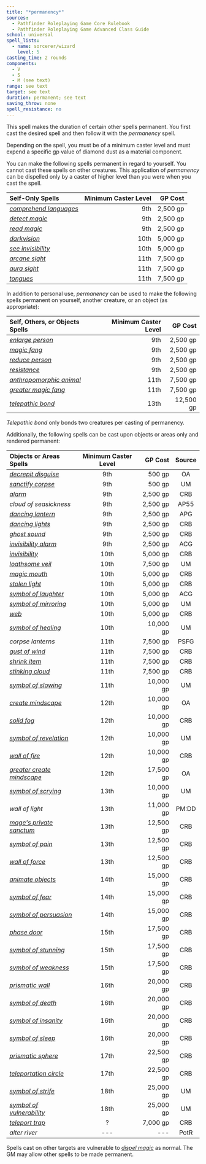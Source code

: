 ```yaml
---
title: "*permanency*"
sources:
  - Pathfinder Roleplaying Game Core Rulebook
  - Pathfinder Roleplaying Game Advanced Class Guide
school: universal
spell_lists:
  - name: sorcerer/wizard
    level: 5
casting_time: 2 rounds
components:
  - V
  - S
  - M (see text)
range: see text
target: see text
duration: permanent; see text
saving_throw: none
spell_resistance: no
---
```


This spell makes the duration of certain other spells permanent. You first cast the desired spell and then follow it with the *permanency* spell.

Depending on the spell, you must be of a minimum caster level and must expend a specific gp value of diamond dust as a material component.

You can make the following spells permanent in regard to yourself. You cannot cast these spells on other creatures. This application of *permanency* can be dispelled only by a caster of higher level than you were when you cast the spell.

| Self-Only Spells                                        | Minimum Caster Level |  GP Cost |
|:--------------------------------------------------------|---------------------:|---------:|
| [*comprehend languages*](/spells/comprehend-languages/) |                  9th | 2,500 gp |
| [*detect magic*](/spells/detect-magic/)                 |                  9th | 2,500 gp |
| [*read magic*](/spells/read-magic/)                     |                  9th | 2,500 gp |
| [*darkvision*](/spells/darkvision/)                     |                 10th | 5,000 gp |
| [*see invisibility*](/spells/see-invisibility/)         |                 10th | 5,000 gp |
| [*arcane sight*](/spells/arcane-sight/)                 |                 11th | 7,500 gp |
| [*aura sight*](/spells/aura-sight/)                     |                 11th | 7,500 gp |
| [*tongues*](/spells/tongues/)                           |                 11th | 7,500 gp |

In addition to personal use, *permanency* can be used to make the following spells permanent on yourself, another creature, or an object (as appropriate):

| Self, Others, or Objects Spells                             | Minimum Caster Level |   GP Cost |
|:------------------------------------------------------------|---------------------:|----------:|
| [*enlarge person*](/spells/enlarge-person/)                 |                  9th |  2,500 gp |
| [*magic fang*](/spells/magic-fang/)                         |                  9th |  2,500 gp |
| [*reduce person*](/spells/reduce-person/)                   |                  9th |  2,500 gp |
| [*resistance*](/spells/resistance/)                         |                  9th |  2,500 gp |
| [*anthropomorphic animal*](/spells/anthropomorphic-animal/) |                 11th |  7,500 gp |
| [*greater magic fang*](/spells/greater-magic-fang/)         |                 11th |  7,500 gp |
| [*telepathic bond*](/spells/telepathic-bond/)               |                 13th | 12,500 gp |

*Telepathic bond* only bonds two creatures per casting of permanency.

Additionally, the following spells can be cast upon objects or areas only and rendered permanent:

| Objects or Areas Spells                                         | Minimum Caster Level |   GP Cost | Source |
|:----------------------------------------------------------------|:--------------------:|----------:|:------:|
| [*decrepit disguise*](/spells/decrepit-disguise/)               |         9th          |    500 gp |   OA   |
| [*sanctify corpse*](/spells/sanctify-corpse/)                   |         9th          |    500 gp |   UM   |
| [*alarm*](/spells/alarm/)                                       |         9th          |  2,500 gp |  CRB   |
| *cloud of seasickness*                                          |         9th          |  2,500 gp |  AP55  |
| [*dancing lantern*](/spells/dancing-lantern/)                   |         9th          |  2,500 gp |  APG   |
| [*dancing lights*](/spells/dancing-lights/)                     |         9th          |  2,500 gp |  CRB   |
| [*ghost sound*](/spells/ghost-sound/)                           |         9th          |  2,500 gp |  CRB   |
| [*invisibility alarm*](/spells/invisibility-alarm/)             |         9th          |  2,500 gp |  ACG   |
| [*invisibility*](/spells/invisibility/)                         |         10th         |  5,000 gp |  CRB   |
| [*loathsome veil*](/spells/loathsome-veil/)                     |         10th         |  7,500 gp |   UM   |
| [*magic mouth*](/spells/magic-mouth/)                           |         10th         |  5,000 gp |  CRB   |
| [*stolen light*](/spells/stolen-light/)                         |         10th         |  5,000 gp |  CRB   |
| [*symbol of laughter*](/spells/symbol-of-laughter/)             |         10th         |  5,000 gp |  ACG   |
| [*symbol of mirroring*](/spells/symbol-of-mirroring/)           |         10th         |  5,000 gp |   UM   |
| [*web*](/spells/web/)                                           |         10th         |  5,000 gp |  CRB   |
| [*symbol of healing*](/spells/symbol-of-healing/)               |         10th         | 10,000 gp |   UM   |
| *corpse lanterns*                                               |         11th         |  7,500 gp |  PSFG  |
| [*gust of wind*](/spells/gust-of-wind/)                         |         11th         |  7,500 gp |  CRB   |
| [*shrink item*](/spells/shrink-item/)                           |         11th         |  7,500 gp |  CRB   |
| [*stinking cloud*](/spells/stinking-cloud/)                     |         11th         |  7,500 gp |  CRB   |
| [*symbol of slowing*](/spells/symbol-of-slowing/)               |         11th         | 10,000 gp |   UM   |
| [*create mindscape*](/spells/create-mindscape/)                 |         12th         | 10,000 gp |   OA   |
| [*solid fog*](/spells/solid-fog/)                               |         12th         | 10,000 gp |  CRB   |
| [*symbol of revelation*](/spells/symbol-of-revelation/)         |         12th         | 10,000 gp |   UM   |
| [*wall of fire*](/spells/wall-of-fire/)                         |         12th         | 10,000 gp |  CRB   |
| [*greater create mindscape*](/spells/greater-create-mindscape/) |         12th         | 17,500 gp |   OA   |
| [*symbol of scrying*](/spells/symbol-of-scrying/)               |         13th         | 10,000 gp |   UM   |
| *wall of light*                                                 |         13th         | 11,000 gp | PM:DD  |
| [*mage's private sanctum*](/spells/mages-private-sanctum/)      |         13th         | 12,500 gp |  CRB   |
| [*symbol of pain*](/spells/symbol-of-pain/)                     |         13th         | 12,500 gp |  CRB   |
| [*wall of force*](/spells/wall-of-force/)                       |         13th         | 12,500 gp |  CRB   |
| [*animate objects*](/spells/animate-objects/)                   |         14th         | 15,000 gp |  CRB   |
| [*symbol of fear*](/spells/symbol-of-fear/)                     |         14th         | 15,000 gp |  CRB   |
| [*symbol of persuasion*](/spells/symbol-of-persuasion/)         |         14th         | 15,000 gp |  CRB   |
| [*phase door*](/spells/phase-door/)                             |         15th         | 17,500 gp |  CRB   |
| [*symbol of stunning*](/spells/symbol-of-stunning/)             |         15th         | 17,500 gp |  CRB   |
| [*symbol of weakness*](/spells/symbol-of-weakness/)             |         15th         | 17,500 gp |  CRB   |
| [*prismatic wall*](/spells/prismatic-wall/)                     |         16th         | 20,000 gp |  CRB   |
| [*symbol of death*](/spells/symbol-of-death/)                   |         16th         | 20,000 gp |  CRB   |
| [*symbol of insanity*](/spells/symbol-of-insanity/)             |         16th         | 20,000 gp |  CRB   |
| [*symbol of sleep*](/spells/symbol-of-sleep/)                   |         16th         | 20,000 gp |  CRB   |
| [*prismatic sphere*](/spells/prismatic-sphere/)                 |         17th         | 22,500 gp |  CRB   |
| [*teleportation circle*](/spells/teleportation-circle/)         |         17th         | 22,500 gp |  CRB   |
| [*symbol of strife*](/spells/symbol-of-strife/)                 |         18th         | 25,000 gp |   UM   |
| [*symbol of vulnerability*](/spells/symbol-of-vulnerability/)   |         18th         | 25,000 gp |   UM   |
| [*teleport trap*](/spells/teleport-trap/)                       |          ?           |  7,000 gp |  CRB   |
| *alter river*                                                   |         ---          |       --- |  PotR  |

Spells cast on other targets are vulnerable to [*dispel magic*](/spells/dispel-magic/) as normal. The GM may allow other spells to be made permanent.
